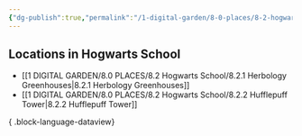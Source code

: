 ```yaml
---
{"dg-publish":true,"permalink":"/1-digital-garden/8-0-places/8-2-hogwarts-school/8-2-0-hogwarts-school-overview/","tags":["MOC"]}
---
```


## Locations in Hogwarts School
- [[1 DIGITAL GARDEN/8.0 PLACES/8.2 Hogwarts School/8.2.1 Herbology Greenhouses\|8.2.1 Herbology Greenhouses]]
- [[1 DIGITAL GARDEN/8.0 PLACES/8.2 Hogwarts School/8.2.2 Hufflepuff Tower\|8.2.2 Hufflepuff Tower]]

{ .block-language-dataview}

